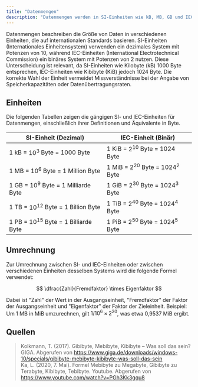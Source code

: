 ```yaml
---
title: "Datenmengen"
description: "Datenmengen werden in SI-Einheiten wie kB, MB, GB und IEC-Einheiten wie KiB, MiB, GiB gemessen. SI-Einheiten basieren auf dem dezimalen System, IEC-Einheiten auf dem binären System. Eine Formel zur Umrechnung zwischen diesen Einheiten lautet: Zahl geteilt durch Fremdfaktor mal Eigenfaktor. Dies ist wichtig für die Speicherung und Übertragung von Daten."
---
```


Datenmengen beschreiben die Größe von Daten in verschiedenen Einheiten, die auf internationalen Standards basieren. SI-Einheiten (Internationales Einheitensystem) verwenden ein dezimales System mit Potenzen von 10, während IEC-Einheiten (International Electrotechnical Commission) ein binäres System mit Potenzen von 2 nutzen. Diese Unterscheidung ist relevant, da SI-Einheiten wie Kilobyte (kB) 1000 Byte entsprechen, IEC-Einheiten wie Kibibyte (KiB) jedoch 1024 Byte. Die korrekte Wahl der Einheit vermeidet Missverständnisse bei der Angabe von Speicherkapazitäten oder Datenübertragungsraten.

## Einheiten

Die folgenden Tabellen zeigen die gängigen SI- und IEC-Einheiten für Datenmengen, einschließlich ihrer Definitionen und Äquivalente in Byte.

| SI-Einheit (Dezimal)                     | IEC-Einheit (Binär)                   |
| ---------------------------------------- | ------------------------------------- |
| 1 kB = $10^3$ Byte = 1000 Byte           | 1 KiB = $2^{10}$ Byte = 1024 Byte     |
| 1 MB = $10^6$ Byte = 1 Million Byte      | 1 MiB = $2^{20}$ Byte = $1024^2$ Byte |
| 1 GB = $10^9$ Byte = 1 Milliarde Byte    | 1 GiB = $2^{30}$ Byte = $1024^3$ Byte |
| 1 TB = $10^{12}$ Byte = 1 Billion Byte   | 1 TiB = $2^{40}$ Byte = $1024^4$ Byte |
| 1 PB = $10^{15}$ Byte = 1 Billiarde Byte | 1 PiB = $2^{50}$ Byte = $1024^5$ Byte |

## Umrechnung

Zur Umrechnung zwischen SI- und IEC-Einheiten oder zwischen verschiedenen Einheiten desselben Systems wird die folgende Formel verwendet:

$$
\dfrac{Zahl}{Fremdfaktor} \times Eigenfaktor
$$

Dabei ist "Zahl" der Wert in der Ausgangseinheit, "Fremdfaktor" der Faktor der Ausgangseinheit und "Eigenfaktor" der Faktor der Zieleinheit. Beispiel: Um 1 MB in MiB umzurechnen, gilt $1 / 10^6 \times 2^{20}$, was etwa 0,9537 MiB ergibt.

## Quellen

> Kolkmann, T. (2017). Gibibyte, Mebibyte, Kibibyte – Was soll das sein? GIGA. Abgerufen von https://www.giga.de/downloads/windows-10/specials/gibibyte-mebibyte-kibibyte-was-soll-das-sein  
> Ka, L. (2020, 7. Mai). Formel Mebibyte zu Megabyte, Gibibyte zu Terabyte, Kibibyte, Tebibyte. Youtube. Abgerufen von https://www.youtube.com/watch?v=PGh3Kk3gqu8